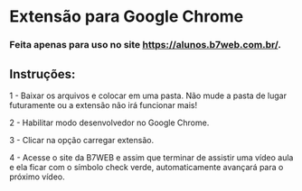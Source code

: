 # Extensão para Google Chrome

### Feita apenas para uso no site https://alunos.b7web.com.br/.

## Instruções:

1 - Baixar os arquivos e colocar em uma pasta. Não mude a pasta de lugar futuramente ou a extensão não irá funcionar mais!

2 - Habilitar modo desenvolvedor no Google Chrome.

3 - Clicar na opção carregar extensão.

4 - Acesse o site da B7WEB e assim que terminar de assistir uma vídeo aula e ela ficar com o símbolo check verde, automaticamente avançará para o próximo vídeo. 
